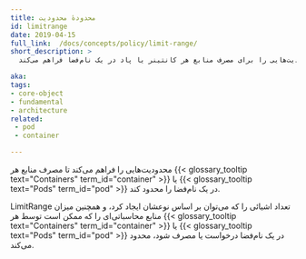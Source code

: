 ```yaml
---
title: محدودهٔ محدودیت
id: limitrange
date: 2019-04-15
full_link:  /docs/concepts/policy/limit-range/
short_description: >
  محدودیت‌هایی را برای مصرف منابع هر کانتینر یا پاد در یک نام‌فضا فراهم می‌کند.

aka: 
tags:
- core-object
- fundamental
- architecture
related:
 - pod
 - container

---
```

 محدودیت‌هایی را فراهم می‌کند تا مصرف منابع هر {{< glossary_tooltip text="Containers" term_id="container" >}} یا {{< glossary_tooltip text="Pods" term_id="pod" >}} در یک نام‌فضا را محدود کند.

<!--more--> 
LimitRange تعداد اشیائی را که می‌توان بر اساس نوعشان ایجاد کرد، و همچنین میزان منابع محاسباتی‌ای را که ممکن است توسط هر {{< glossary_tooltip text="Containers" term_id="container" >}} یا {{< glossary_tooltip text="Pods" term_id="pod" >}} در یک نام‌فضا درخواست یا مصرف شود، محدود می‌کند.
